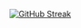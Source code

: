 [![GitHub Streak](https://streak-stats.demolab.com/?user=mohamadbastin)](https://git.io/streak-stats)
